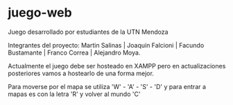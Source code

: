 # juego-web

Juego desarrollado por estudiantes de la UTN Mendoza

Integrantes del proyecto: Martin Salinas | Joaquin Falcioni | Facundo Bustamante | Franco Correa | Alejandro Moya.


Actualmente el juego debe ser hosteado en XAMPP pero en actualizaciones posteriores vamos a hostearlo de una forma mejor.

Para moverse por el mapa se utiliza 'W' - 'A' - 'S' - 'D' y para entrar a mapas es con la letra 'R' y volver al mundo 'C'
